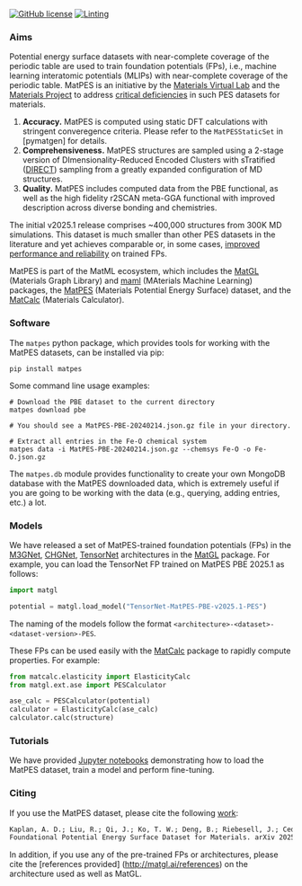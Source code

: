 [![GitHub license](https://img.shields.io/github/license/materialsvirtuallab/matpes)](https://github.com/materialsvirtuallab/matpes/blob/main/LICENSE)
[![Linting](https://github.com/materialsvirtuallab/matpes/workflows/Linting/badge.svg)](https://github.com/materialsvirtuallab/matpes/workflows/Linting/badge.svg)

### Aims

Potential energy surface datasets with near-complete coverage of the periodic table are used to train foundation
potentials (FPs), i.e., machine learning interatomic potentials (MLIPs) with near-complete coverage of the periodic
table.  MatPES is an initiative by the [Materials Virtual Lab] and the [Materials Project] to address
[critical deficiencies](http://matpes.ai/about) in such PES datasets for materials.

1. **Accuracy.** MatPES is computed using static DFT calculations with stringent converegence criteria.
   Please refer to the `MatPESStaticSet` in [pymatgen] for details.
2. **Comprehensiveness.** MatPES structures are sampled using a 2-stage version of DImensionality-Reduced
   Encoded Clusters with sTratified ([DIRECT]) sampling from a greatly expanded configuration of MD structures.
3. **Quality.** MatPES includes computed data from the PBE functional, as well as the high fidelity r2SCAN meta-GGA
   functional with improved description across diverse bonding and chemistries.

The initial v2025.1 release comprises ~400,000 structures from 300K MD simulations. This dataset is much smaller
than other PES datasets in the literature and yet achieves comparable or, in some cases,
[improved performance and reliability](http://matpes.ai/benchmarks) on trained FPs.

MatPES is part of the MatML ecosystem, which includes the [MatGL] (Materials Graph Library) and [maml] (MAterials
Machine Learning) packages, the [MatPES] (Materials Potential Energy Surface) dataset, and the [MatCalc] (Materials
Calculator).

### Software

The `matpes` python package, which provides tools for working with the MatPES datasets, can be installed via pip:

```shell
pip install matpes
```

Some command line usage examples:

```shell
# Download the PBE dataset to the current directory
matpes download pbe

# You should see a MatPES-PBE-20240214.json.gz file in your directory.

# Extract all entries in the Fe-O chemical system
matpes data -i MatPES-PBE-20240214.json.gz --chemsys Fe-O -o Fe-O.json.gz
```

The `matpes.db` module provides functionality to create your own MongoDB database with the MatPES downloaded data,
which is extremely useful if you are going to be working with the data (e.g., querying, adding entries, etc.) a lot.

### Models

We have released a set of MatPES-trained foundation potentials (FPs) in the [M3GNet], [CHGNet], [TensorNet]
architectures in the [MatGL] package. For example, you can load the TensorNet FP trained on MatPES PBE 2025.1 as
follows:

```python
import matgl

potential = matgl.load_model("TensorNet-MatPES-PBE-v2025.1-PES")
```

The naming of the models follow the format `<architecture>-<dataset>-<dataset-version>-PES`.

These FPs can be used easily with the [MatCalc] package to rapidly compute properties. For example:

```python
from matcalc.elasticity import ElasticityCalc
from matgl.ext.ase import PESCalculator

ase_calc = PESCalculator(potential)
calculator = ElasticityCalc(ase_calc)
calculator.calc(structure)
```

### Tutorials

We have provided [Jupyter notebooks](http://matpes.ai/tutorials) demonstrating how to load the MatPES dataset, train a model and
perform fine-tuning.

### Citing

If you use the MatPES dataset, please cite the following [work](https://doi.org/10.48550/arXiv.2503.04070):

```txt
Kaplan, A. D.; Liu, R.; Qi, J.; Ko, T. W.; Deng, B.; Riebesell, J.; Ceder, G.; Persson, K. A.; Ong, S. P. A
Foundational Potential Energy Surface Dataset for Materials. arXiv 2025. DOI: 10.48550/arXiv.2503.04070.
```

In addition, if you use any of the pre-trained FPs or architectures, please cite the [references provided]
(http://matgl.ai/references) on the architecture used as well as MatGL.

[Materials Virtual Lab]: http://materialsvirtuallab.org
[Materials Project]: https://materialsproject.org
[M3GNet]: http://dx.doi.org/10.1038/s43588-022-00349-3
[CHGNet]: http://doi.org/10.1038/s42256-023-00716-3
[TensorNet]: https://arxiv.org/abs/2306.06482
[DIRECT]: https//doi.org/10.1038/s41524-024-01227-4
[maml]: https://materialsvirtuallab.github.io/maml/
[MatGL]: https://matgl.ai
[MatPES]: https://matpes.ai
[MatCalc]: https://matcalc.ai
